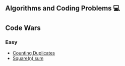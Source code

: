 ## Algorithms and Coding Problems 💻

## Code Wars
### Easy
   - [Counting Duplicates](01_count_duplicates)
   - [Square(n) sum](02_square_n_sum)
